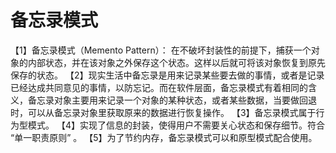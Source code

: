 # 备忘录模式

【1】备忘录模式（Memento Pattern）： 在不破坏封装性的前提下，捕获一个对象的内部状态，并在该对象之外保存这个状态。这样以后就可将该对象恢复到原先保存的状态。
【2】现实生活中备忘录是用来记录某些要去做的事情，或者是记录已经达成共同意见的事情，以防忘记。而在软件层面，备忘录模式有着相同的含义，备忘录对象主要用来记录一个对象的某种状态，或者某些数据，当要做回退时，可以从备忘录对象里获取原来的数据进行恢复操作。
【3】备忘录模式属于行为型模式。
【4】实现了信息的封装，使得用户不需要关心状态和保存细节。符合 “单一职责原则” 。
【5】为了节约内存，备忘录模式可以和原型模式配合使用。

#